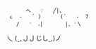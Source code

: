           へ   ♡   ╱|、
     ૮  -   ՛ )      (`   -  7
       /   ⁻  ៸|       |、⁻〵
 乀 (ˍ, ل ل      じしˍ,)ノ
